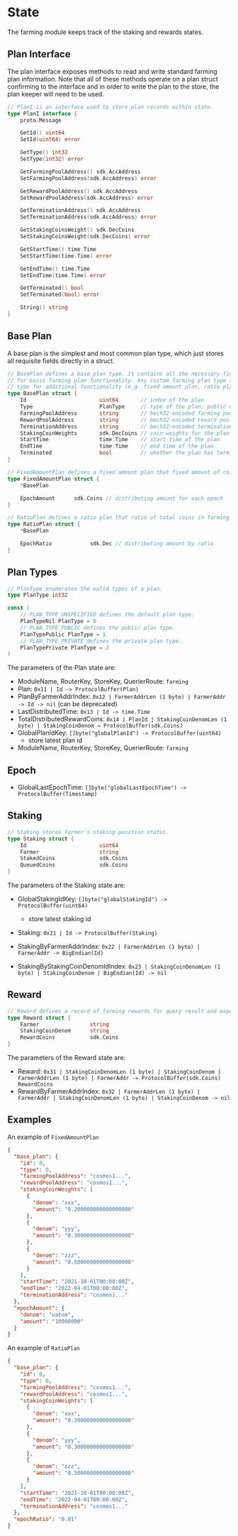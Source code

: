 <!-- order: 2 -->

# State

The farming module keeps track of the staking and rewards states.

## Plan Interface

The plan interface exposes methods to read and write standard farming plan information. Note that all of these methods operate on a plan struct confirming to the interface and in order to write the plan to the store, the plan keeper will need to be used.

```go
// PlanI is an interface used to store plan records within state.
type PlanI interface {
    proto.Message

    GetId() uint64
    SetId(uint64) error

    GetType() int32
    SetType(int32) error

    GetFarmingPoolAddress() sdk.AccAddress
    SetFarmingPoolAddress(sdk.AccAddress) error

    GetRewardPoolAddress() sdk.AccAddress
    SetRewardPoolAddress(sdk.AccAddress) error

    GetTerminationAddress() sdk.AccAddress
    SetTerminationAddress(sdk.AccAddress) error

    GetStakingCoinsWeight() sdk.DecCoins
    SetStakingCoinsWeight(sdk.DecCoins) error

    GetStartTime() time.Time
    SetStartTime(time.Time) error

    GetEndTime() time.Time
    SetEndTime(time.Time) error

    GetTerminated() bool
    SetTerminated(bool) error

    String() string
}
```

## Base Plan

A base plan is the simplest and most common plan type, which just stores all requisite fields directly in a struct.

```go
// BasePlan defines a base plan type. It contains all the necessary fields
// for basic farming plan functionality. Any custom farming plan type should extend this
// type for additional functionality (e.g. fixed amount plan, ratio plan).
type BasePlan struct {
    Id                       uint64       // index of the plan
    Type                     PlanType     // type of the plan; public or private
    FarmingPoolAddress       string       // bech32-encoded farming pool address
    RewardPoolAddress        string       // bech32-encoded reward pool address
    TerminationAddress       string       // bech32-encoded termination address
    StakingCoinWeights       sdk.DecCoins // coin weights for the plan
    StartTime                time.Time    // start time of the plan
    EndTime                  time.Time    // end time of the plan
    Terminated               bool         // whether the plan has terminated or not
}
```

```go
// FixedAmountPlan defines a fixed amount plan that fixed amount of coins are distributed for every epoch day.
type FixedAmountPlan struct {
    *BasePlan

    EpochAmount      sdk.Coins // distributing amount for each epoch
}
```

```go
// RatioPlan defines a ratio plan that ratio of total coins in farming pool address is distributed for every epoch day.
type RatioPlan struct {
    *BasePlan

    EpochRatio            sdk.Dec // distributing amount by ratio
}
```

## Plan Types

```go
// PlanType enumerates the valid types of a plan.
type PlanType int32

const (
    // PLAN_TYPE_UNSPECIFIED defines the default plan type.
    PlanTypeNil PlanType = 0
    // PLAN_TYPE_PUBLIC defines the public plan type.
    PlanTypePublic PlanType = 1
    // PLAN_TYPE_PRIVATE defines the private plan type.
    PlanTypePrivate PlanType = 2
)
```

The parameters of the Plan state are:

- ModuleName, RouterKey, StoreKey, QuerierRoute: `farming`
- Plan: `0x11 | Id -> ProtocolBuffer(Plan)`
- PlanByFarmerAddrIndex: `0x12 | FarmerAddrLen (1 byte) | FarmerAddr -> Id -> nil` (can be deprecated)
- LastDistributedTime: `0x13 | Id -> time.Time`
- TotalDistributedRewardCoins: `0x14 | PlanId | StakingCoinDenomLen (1 byte) | StakingCoinDenom → ProtocolBuffer(sdk.Coins)`
- GlobalPlanIdKey: `[]byte("globalPlanId") -> ProtocolBuffer(uint64)`
  - store latest plan id
- ModuleName, RouterKey, StoreKey, QuerierRoute: `farming`

## Epoch

- GlobalLastEpochTime: `[]byte("globalLastEpochTime") -> ProtocolBuffer(Timestamp)`

## Staking

```go
// Staking stores farmer's staking position status.
type Staking struct {
    Id                       uint64
    Farmer                   string
    StakedCoins              sdk.Coins
    QueuedCoins              sdk.Coins
}
```

The parameters of the Staking state are:

- GlobalStakingIdKey: `[]byte("globalStakingId") -> ProtocolBuffer(uint64)`

  - store latest staking id

- Staking: `0x21 | Id -> ProtocolBuffer(Staking)`
- StakingByFarmerAddrIndex: `0x22 | FarmerAddrLen (1 byte) | FarmerAddr -> BigEndian(Id)`
- StakingByStakingCoinDenomIdIndex: `0x23 | StakingCoinDenomLen (1 byte) | StakingCoinDenom | BigEndian(Id) -> nil`

## Reward

```go
// Reward defines a record of farming rewards for query result and exported state.
type Reward struct {
    Farmer                string
    StakingCoinDenom      string
    RewardCoins           sdk.Coins
}
```

The parameters of the Reward state are:

- Reward: `0x31 | StakingCoinDenomLen (1 byte) | StakingCoinDenom | FarmerAddrLen (1 byte) | FarmerAddr -> ProtocolBuffer(sdk.Coins) RewardCoins`
- RewardByFarmerAddrIndex: `0x32 | FarmerAddrLen (1 byte) | FarmerAddr | StakingCoinDenomLen (1 byte) | StakingCoinDenom -> nil`

## Examples

An example of `FixedAmountPlan`

```json
{
  "base_plan": {
    "id": 0,
    "type": 0,
    "farmingPoolAddress": "cosmos1...",
    "rewardPoolAddress": "cosmos1...",
    "stakingCoinWeights": [
      {
        "denom": "xxx",
        "amount": "0.200000000000000000"
      },
      {
        "denom": "yyy",
        "amount": "0.300000000000000000"
      },
      {
        "denom": "zzz",
        "amount": "0.500000000000000000"
      }
    ],
    "startTime": "2021-10-01T00:00:00Z",
    "endTime": "2022-04-01T00:00:00Z",
    "terminationAddress": "cosmos1..."
  },
  "epochAmount": {
    "denom": "uatom",
    "amount": "10000000"
  }
}
```

An example of `RatioPlan`

```json
{
  "base_plan": {
    "id": 0,
    "type": 0,
    "farmingPoolAddress": "cosmos1...",
    "rewardPoolAddress": "cosmos1...",
    "stakingCoinWeights": [
      {
        "denom": "xxx",
        "amount": "0.200000000000000000"
      },
      {
        "denom": "yyy",
        "amount": "0.300000000000000000"
      },
      {
        "denom": "zzz",
        "amount": "0.500000000000000000"
      }
    ],
    "startTime": "2021-10-01T00:00:00Z",
    "endTime": "2022-04-01T00:00:00Z",
    "terminationAddress": "cosmos1..."
  },
  "epochRatio": "0.01"
}
```
